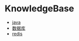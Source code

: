 # KnowledgeBase

* [java](https://github.com/TransientWang/Knowledgebase/blob/master/base/java/java.md)
* [数据库](https://github.com/TransientWang/Knowledgebase/blob/master/base/java/数据库.md)
* [redis](https://github.com/TransientWang/Knowledgebase/blob/master/base/redis.md)

